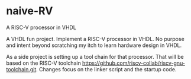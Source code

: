 # naive-RV
A RISC-V processor in VHDL

A VHDL fun project. Implement a RISC-V processor in VHDL.
No purpose and intent beyond scratching my itch to learn hardware design in VHDL.

As a side project is setting up a tool chain for that processor. That will be based on the RISC-V toolchain https://github.com/riscv-collab/riscv-gnu-toolchain.git. Changes focus on the linker script and the startup code.
